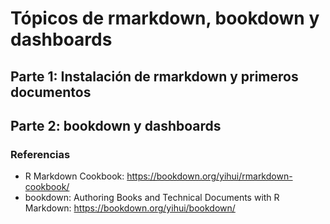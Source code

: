 # Tópicos de rmarkdown, bookdown y dashboards

## Parte 1: Instalación de rmarkdown y primeros documentos

## Parte 2: bookdown y dashboards


### Referencias
- R Markdown Cookbook: https://bookdown.org/yihui/rmarkdown-cookbook/
- bookdown: Authoring Books and Technical Documents with R Markdown: https://bookdown.org/yihui/bookdown/
  
